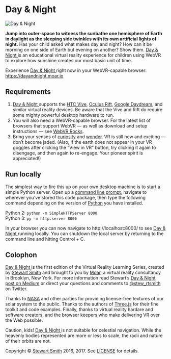 

Day & Night
==============================================================================

![Day & Night](https://github.com/stewdio/day-and-night-webvr/raw/master/media/day-and-night.jpg "Day & Night (WebVR)")

__Jump into outer-space to witness the sunbathe one hemisphere of Earth in 
daylight as the sleeping side twinkles with its own artificial lights of 
night.__
Has your child asked what makes day and night? How can it be morning on one side of Earth but evening on another? Show them. 
[Day & Night ](https://dayandnight.moar.io "Day & Night (WebVR)") is an 
educational virtual reality experience for children using WebVR to explore how
sunshine creates our most basic unit of time.  

Experience [Day & Night ](https://dayandnight.moar.io "Day & Night (WebVR)")
right now in your WebVR-capable browser: https://dayandnight.moar.io


Requirements
------------------------------------------------------------------------------
1. [Day & Night ](https://dayandnight.moar.io "Day & Night (WebVR)") supports 
the [HTC Vive](https://www.vive.com/),
[Oculus Rift](https://www.oculus.com/rift/),
[Google Daydream](https://vr.google.com/daydream/), and similar virtual 
reality devices. Be aware that the Vive and Rift do require some mighty
powerful desktop hardware to run.
2. You will also need a WebVR-capable browser. For the latest list of browsers
that support WebVR — as well as download and setup instructions — see 
[WebVR Rocks](https://webvr.rocks/).
3. Bring your senses of [curiosity](https://en.wikipedia.org/wiki/Curiosity)
and [wonder](https://en.wikipedia.org/wiki/Wonder_(emotion)). VR is still new
and exciting — don’t become jaded. (Also, if the earth does not appear in your
VR goggles after clicking the “View in VR” button, try clicking it again to 
disengage, and then again to re-engage. Your pioneer spirit is appreciated!)


Run locally
------------------------------------------------------------------------------
The simplest way to fire this up on your own desktop machine is to start a 
simple Python server. Open up a 
[command line prompt](https://en.wikipedia.org/wiki/Command-line_interface), 
navigate to wherever you’ve stored this code package, then type the 
following command depending on the version of 
[Python](https://en.wikipedia.org/wiki/Python_(programming_language)) you have
installed.  

Python 2: `python -m SimpleHTTPServer 8000`  
Python 3: `py -m http.server 8000`  

In your browser you can now navigate to http://localhost:8000/ to see 
[Day & Night ](https://dayandnight.moar.io "Day & Night (WebVR)") running 
locally. You can shutdown the local server by returning to the command line
and hitting Control + C.


Colophon
------------------------------------------------------------------------------
[Day & Night ](https://dayandnight.moar.io "Day & Night (WebVR)") is the first
edition of the Virtual Reality Learning Series, created by 
[Stewart Smith](http://stewartsmith.io) and brought to you by 
[Moar](https://moar.io), a virtual reality consultancy in Brooklyn, New York.
For more information read Stewart’s 
[Day & Night post on Medium](https://medium.com/@stew_rtsmith/day-and-night-f5f2a56112ea)
or direct your questions and comments to 
[@stew_rtsmith](https://twitter.com/stew_rtsmith "Stewart Smith") on Twitter.
  
Thanks to [NASA](http://www.nasa.gov/) and other parties for providing
license-free textures of our solar system to the public. Thanks to the authors
of [Three.js](Three.js) for their fine toolkit and code examples. Finally, 
thanks to virtual reality hardare and software creators, and the browser
keepers who make delivering VR over the Web possible.
  
Caution, kids! 
[Day & Night ](https://dayandnight.moar.io "Day & Night (WebVR)") is not
suitable for celestial navigation. While the heavenly bodies represented are
more or less to scale, the radii and nature of their orbits are not.
  
Copyright © [Stewart Smith](http://stewartsmith.io) 2016, 2017. See 
[LICENSE](https://github.com/stewdio/day-and-night-webvr/blob/master/LICENSE.md)
for details.



